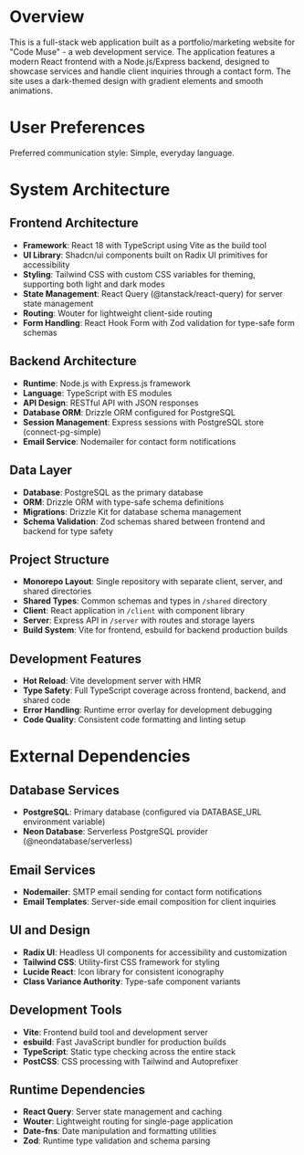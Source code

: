 # Overview

This is a full-stack web application built as a portfolio/marketing website for "Code Muse" - a web development service. The application features a modern React frontend with a Node.js/Express backend, designed to showcase services and handle client inquiries through a contact form. The site uses a dark-themed design with gradient elements and smooth animations.

# User Preferences

Preferred communication style: Simple, everyday language.

# System Architecture

## Frontend Architecture
- **Framework**: React 18 with TypeScript using Vite as the build tool
- **UI Library**: Shadcn/ui components built on Radix UI primitives for accessibility
- **Styling**: Tailwind CSS with custom CSS variables for theming, supporting both light and dark modes
- **State Management**: React Query (@tanstack/react-query) for server state management
- **Routing**: Wouter for lightweight client-side routing
- **Form Handling**: React Hook Form with Zod validation for type-safe form schemas

## Backend Architecture
- **Runtime**: Node.js with Express.js framework
- **Language**: TypeScript with ES modules
- **API Design**: RESTful API with JSON responses
- **Database ORM**: Drizzle ORM configured for PostgreSQL
- **Session Management**: Express sessions with PostgreSQL store (connect-pg-simple)
- **Email Service**: Nodemailer for contact form notifications

## Data Layer
- **Database**: PostgreSQL as the primary database
- **ORM**: Drizzle ORM with type-safe schema definitions
- **Migrations**: Drizzle Kit for database schema management
- **Schema Validation**: Zod schemas shared between frontend and backend for type safety

## Project Structure
- **Monorepo Layout**: Single repository with separate client, server, and shared directories
- **Shared Types**: Common schemas and types in `/shared` directory
- **Client**: React application in `/client` with component library
- **Server**: Express API in `/server` with routes and storage layers
- **Build System**: Vite for frontend, esbuild for backend production builds

## Development Features
- **Hot Reload**: Vite development server with HMR
- **Type Safety**: Full TypeScript coverage across frontend, backend, and shared code
- **Error Handling**: Runtime error overlay for development debugging
- **Code Quality**: Consistent code formatting and linting setup

# External Dependencies

## Database Services
- **PostgreSQL**: Primary database (configured via DATABASE_URL environment variable)
- **Neon Database**: Serverless PostgreSQL provider (@neondatabase/serverless)

## Email Services
- **Nodemailer**: SMTP email sending for contact form notifications
- **Email Templates**: Server-side email composition for client inquiries

## UI and Design
- **Radix UI**: Headless UI components for accessibility and customization
- **Tailwind CSS**: Utility-first CSS framework for styling
- **Lucide React**: Icon library for consistent iconography
- **Class Variance Authority**: Type-safe component variants

## Development Tools
- **Vite**: Frontend build tool and development server
- **esbuild**: Fast JavaScript bundler for production builds
- **TypeScript**: Static type checking across the entire stack
- **PostCSS**: CSS processing with Tailwind and Autoprefixer

## Runtime Dependencies
- **React Query**: Server state management and caching
- **Wouter**: Lightweight routing for single-page application
- **Date-fns**: Date manipulation and formatting utilities
- **Zod**: Runtime type validation and schema parsing